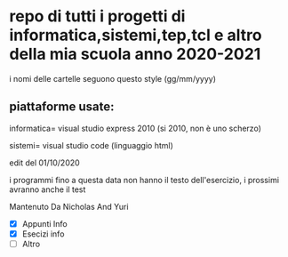 # repo di tutti i progetti di informatica,sistemi,tep,tcl e altro della mia scuola anno 2020-2021

i nomi delle cartelle seguono questo style (gg/mm/yyyy)


## piattaforme usate:
informatica= visual studio express 2010 (si 2010, non è uno scherzo)


sistemi= visual studio code (linguaggio html)


edit del 01/10/2020

i programmi fino  a questa data non hanno il testo dell'esercizio, i prossimi avranno anche il test









Mantenuto Da    Nicholas  And Yuri






- [x]  Appunti Info
- [x]  Esecizi info 
- [ ]   Altro
